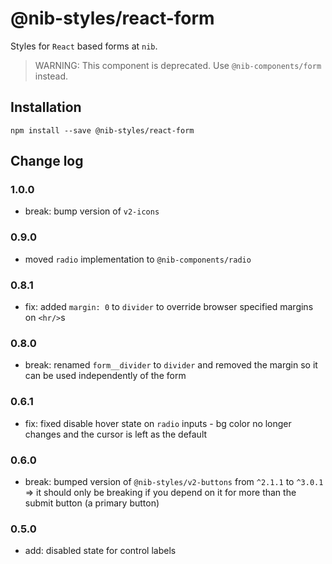 # @nib-styles/react-form

Styles for `React` based forms at `nib`.

> WARNING: This component is deprecated. Use `@nib-components/form` instead.

## Installation

    npm install --save @nib-styles/react-form

## Change log

### 1.0.0

- break: bump version of `v2-icons`

### 0.9.0

- moved `radio` implementation to `@nib-components/radio`

### 0.8.1

- fix: added `margin: 0` to `divider` to override browser specified margins on `<hr/>`s

### 0.8.0

- break: renamed `form__divider` to `divider` and removed the margin so it can be used independently of the form

### 0.6.1

- fix: fixed disable hover state on `radio` inputs - bg color no longer changes and the cursor is left as the default

### 0.6.0

- break: bumped version of `@nib-styles/v2-buttons` from `^2.1.1` to `^3.0.1` => it should only be breaking if you depend on it for more than the submit button (a primary button)

### 0.5.0

- add: disabled state for control labels
